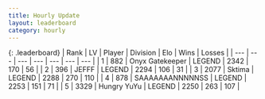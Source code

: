 ```yaml
---
title: Hourly Update
layout: leaderboard
category: hourly
---
```


{: .leaderboard}
| Rank | LV | Player | Division | Elo | Wins | Losses |
| --- | --- | --- | --- | --- | --- | --- |
| <span data-change="0">1</span> | 882 | <span title="ID: 402846">Onyx Gatekeeper</span> | LEGEND | <span data-change="0">2342</span> | <span data-change="0">170</span> | <span data-change="0">56</span> |
| <span data-change="0">2</span> | 396 | <span title="ID: 488585">JEFFF</span> | LEGEND | <span data-change="0">2294</span> | <span data-change="0">106</span> | <span data-change="0">31</span> |
| <span data-change="0">3</span> | 2077 | <span title="ID: 353063">Sktima</span> | LEGEND | <span data-change="0">2288</span> | <span data-change="0">270</span> | <span data-change="0">110</span> |
| <span data-change="1">4</span> | 878 | <span title="ID: 174294">SAAAAAAANNNNNSS</span> | LEGEND | <span data-change="9">2253</span> | <span data-change="3">151</span> | <span data-change="1">71</span> |
| <span data-change="-1">5</span> | 3329 | <span title="ID: 164871">Hungry YuYu</span> | LEGEND | <span data-change="-10">2250</span> | <span data-change="0">263</span> | <span data-change="1">107</span> |